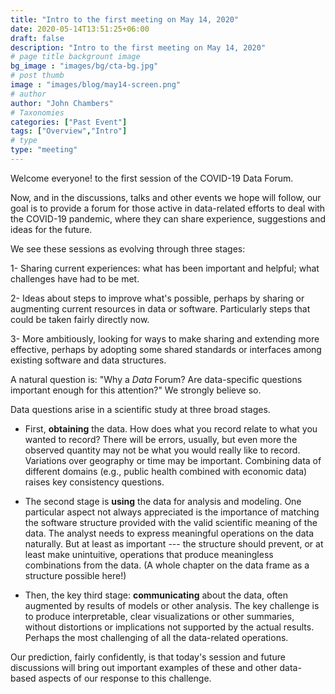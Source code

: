 ```yaml
---
title: "Intro to the first meeting on May 14, 2020"
date: 2020-05-14T13:51:25+06:00
draft: false
description: "Intro to the first meeting on May 14, 2020"
# page title backgrount image
bg_image : "images/bg/cta-bg.jpg"
# post thumb
image : "images/blog/may14-screen.png"
# author
author: "John Chambers"
# Taxonomies
categories: ["Past Event"]
tags: ["Overview","Intro"]
# type
type: "meeting"
---
```


Welcome everyone! to the first session of the COVID-19 Data Forum.

Now, and in the discussions, talks and other events we hope will follow, our goal is to provide a forum for those active in data-related efforts to deal with the COVID-19 pandemic, where they can share experience, suggestions and ideas for the future.

We see these sessions as evolving through three stages:

1- Sharing current experiences:  what has been important and helpful; what challenges have had to be met.

2- Ideas about steps to improve what's possible, perhaps by sharing or augmenting current resources in data or software.  Particularly steps that could be taken fairly directly now.

3- More ambitiously, looking for ways to make sharing and extending more effective, perhaps by adopting some shared standards or interfaces among existing software and data structures.

A natural question is: "Why a *Data* Forum?  Are data-specific questions important enough for this attention?"  We strongly believe so.

Data questions arise in a scientific study at three broad stages.

 * First, **obtaining** the data.  How does what you record relate to what you wanted to record?  There will be errors, usually, but even more the observed quantity may not be what you would really like to record.  Variations over geography or time may be important. Combining data of different domains (e.g., public health combined with economic data) raises key consistency questions.

 * The second stage is **using** the data for analysis and modeling.  One particular aspect not always appreciated is the importance of matching the software structure provided with the valid scientific meaning of the data.  The analyst needs to express meaningful operations on the data naturally. But at least as important --- the structure should prevent, or at least make unintuitive, operations that produce meaningless combinations from the data.  (A whole chapter on the data frame as a structure possible here!)

 * Then, the key third stage:  **communicating** about the data, often augmented by results of models or other analysis.  The key challenge is to produce interpretable, clear visualizations or other summaries, without distortions or implications not supported by the actual results.  Perhaps the most challenging of all the data-related operations.

Our prediction, fairly confidently, is that today's session and future discussions will bring out important examples of these and other data-based aspects of our response to this challenge.
